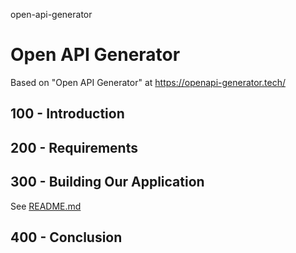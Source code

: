 open-api-generator
# Open API Generator

Based on "Open API Generator" at https://openapi-generator.tech/

## 100 - Introduction

## 200 - Requirements

## 300 - Building Our Application

See [README.md](./300/README.md)

## 400 - Conclusion
